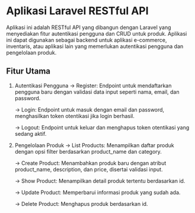 # Aplikasi Laravel RESTful API 
Aplikasi ini adalah RESTful API yang dibangun dengan Laravel yang menyediakan fitur autentikasi pengguna dan CRUD untuk produk. Aplikasi ini dapat digunakan sebagai backend untuk aplikasi e-commerce, inventaris, atau aplikasi lain yang memerlukan autentikasi pengguna dan pengelolaan produk.

## Fitur Utama
1. Autentikasi Pengguna
    -> Register: Endpoint untuk mendaftarkan pengguna baru dengan validasi data input seperti nama, email, dan password.
   
    -> Login: Endpoint untuk masuk dengan email dan password, menghasilkan token otentikasi jika login berhasil.
   
    -> Logout: Endpoint untuk keluar dan menghapus token otentikasi yang sedang aktif.

3. Pengelolaan Produk
    -> List Products: Menampilkan daftar produk dengan opsi filter berdasarkan product_name dan category.
   
    -> Create Product: Menambahkan produk baru dengan atribut product_name, description, dan price, disertai validasi input.
   
    -> Show Product: Menampilkan detail produk tertentu berdasarkan id.
   
    -> Update Product: Memperbarui informasi produk yang sudah ada.
   
    -> Delete Product: Menghapus produk berdasarkan id.

